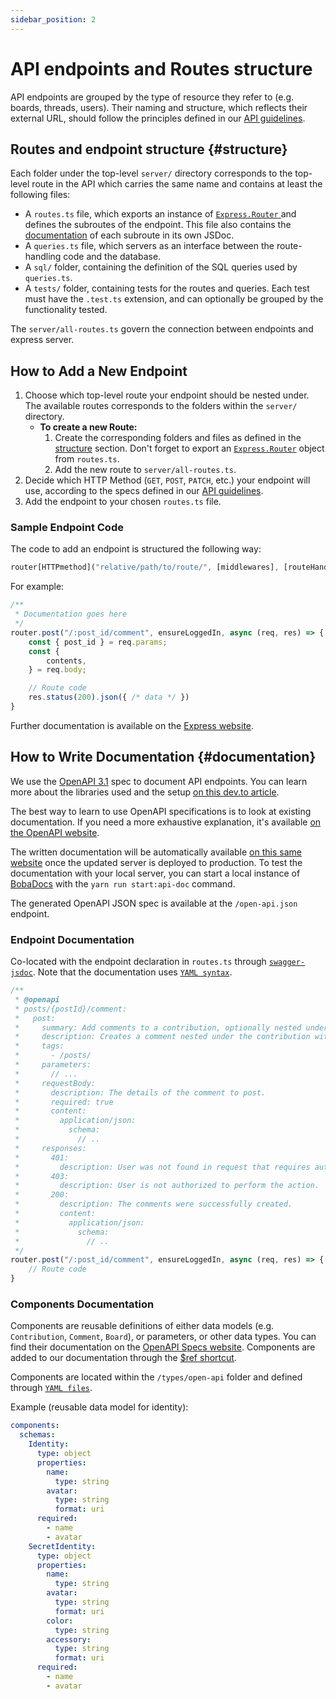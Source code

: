 ```yaml
---
sidebar_position: 2
---
```


# API endpoints and Routes structure

API endpoints are grouped by the type of resource they refer to (e.g. boards, threads, users). Their naming and structure, which reflects their external URL, should follow the principles defined in our [API guidelines](API-guidelines).

## Routes and endpoint structure {#structure}

Each folder under the top-level `server/` directory corresponds to the top-level route in the API which carries the same name and contains at least the following files:

- A `routes.ts` file, which exports an instance of [`Express.Router` ](https://expressjs.com/en/api.html#express.router) and defines the subroutes of the endpoint. This file also contains the [documentation](#documentation) of each subroute in its own JSDoc.
- A `queries.ts` file, which servers as an interface between the route-handling code and the database.
- A `sql/` folder, containing the definition of the SQL queries used by `queries.ts`.
- A `tests/` folder, containing tests for the routes and queries. Each test must have the `.test.ts` extension, and can optionally be grouped by the functionality tested.

The `server/all-routes.ts` govern the connection between endpoints and express server.

## How to Add a New Endpoint

1. Choose which top-level route your endpoint should be nested under. The available routes corresponds to the folders within the `server/` directory.
   - **To create a new Route:**
     1. Create the corresponding folders and files as defined in the [structure](#structure) section. Don't forget to export an [`Express.Router`](https://expressjs.com/en/api.html#express.router) object from `routes.ts`.
     2. Add the new route to `server/all-routes.ts`.
2. Decide which HTTP Method (`GET`, `POST`, `PATCH`, etc.) your endpoint will use, according to the specs defined in our [API guidelines](API-guidelines).
3. Add the endpoint to your chosen `routes.ts` file.

### Sample Endpoint Code

The code to add an endpoint is structured the following way:

```javascript
router[HTTPmethod]("relative/path/to/route/", [middlewares], [routeHandler]);
```

For example:

```javascript
/**
 * Documentation goes here
 */
router.post("/:post_id/comment", ensureLoggedIn, async (req, res) => {
    const { post_id } = req.params;
    const {
        contents,
    } = req.body;

    // Route code
    res.status(200).json({ /* data */ })
}
```

Further documentation is available on the [Express website](https://expressjs.com/en/api.html#router.METHOD).

## How to Write Documentation {#documentation}

We use the [OpenAPI 3.1](https://spec.openapis.org/oas/latest.html) spec to document API endpoints. You can learn more about the libraries used and the setup [on this dev.to article](https://dev.to/essentialrandom/documenting-express-rest-apis-with-openapi-and-jsdoc-m68).

The best way to learn to use OpenAPI specifications is to look at existing documentation. If you need a more exhaustive explanation, it's available [on the OpenAPI website](https://swagger.io/docs/specification/paths-and-operations/).

The written documentation will be automatically available [on this same website](/docs/engineering/rest-api/) once the updated server is deployed to production. To test the documentation with your local server, you can start a local instance of [BobaDocs](https://github.com/essential-randomness/bobadocs) with the `yarn run start:api-doc` command.

The generated OpenAPI JSON spec is available at the `/open-api.json` endpoint.

### Endpoint Documentation

Co-located with the endpoint declaration in `routes.ts` through [`swagger-jsdoc`](https://www.npmjs.com/package/swagger-jsdoc). Note that the documentation uses [`YAML syntax`](https://learnxinyminutes.com/docs/yaml/).

```javascript
/**
 * @openapi
 * posts/{postId}/comment:
 *   post:
 *     summary: Add comments to a contribution, optionally nested under another comment.
 *     description: Creates a comment nested under the contribution with id {post_id}.
 *     tags:
 *       - /posts/
 *     parameters:
 *       // ...
 *     requestBody:
 *       description: The details of the comment to post.
 *       required: true
 *       content:
 *         application/json:
 *           schema:
 *             // ..
 *     responses:
 *       401:
 *         description: User was not found in request that requires authentication.
 *       403:
 *         description: User is not authorized to perform the action.
 *       200:
 *         description: The comments were successfully created.
 *         content:
 *           application/json:
 *             schema:
 *               // ..
 */
router.post("/:post_id/comment", ensureLoggedIn, async (req, res) => {
    // Route code
}
```

### Components Documentation

Components are reusable definitions of either data models (e.g. `Contribution`, `Comment`, `Board`), or parameters, or other data types. You can find their documentation on the [OpenAPI Specs website](https://swagger.io/docs/specification/components/). Components are added to our documentation through the [$ref shortcut](https://swagger.io/docs/specification/using-ref/).

Components are located within the `/types/open-api` folder and defined through [`YAML files`](https://learnxinyminutes.com/docs/yaml/).

Example (reusable data model for identity):

```yaml
components:
  schemas:
    Identity:
      type: object
      properties:
        name:
          type: string
        avatar:
          type: string
          format: uri
      required:
        - name
        - avatar
    SecretIdentity:
      type: object
      properties:
        name:
          type: string
        avatar:
          type: string
          format: uri
        color:
          type: string
        accessory:
          type: string
          format: uri
      required:
        - name
        - avatar
```
